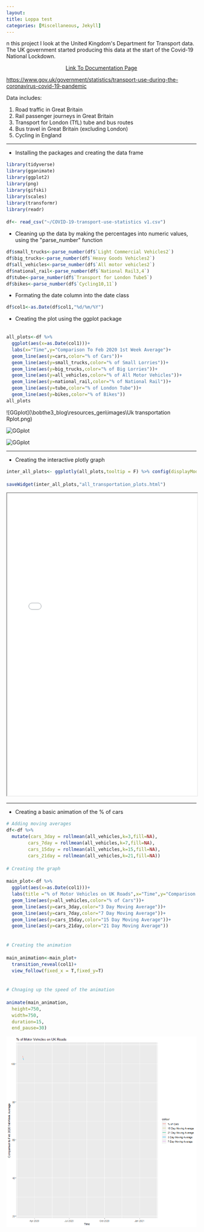 ```yaml
---
layout:
title: Loppa test
categories: [Miscellaneous, Jekyll]
---
```


n this project I look at the United Kingdom's Department for Transport data. The UK government started producing this data at the start of the Covid-19 National Lockdown.



<p style="text-align:center;"><a href="https://www.gov.uk/government/statistics/transport-use-during-the-coronavirus-covid-19-pandemic">Link To Documentation Page</a></p>


https://www.gov.uk/government/statistics/transport-use-during-the-coronavirus-covid-19-pandemic





Data includes:
1. Road traffic in Great Britain
2. Rail passenger journeys in Great Britain
3. Transport for London (TfL) tube and bus routes
4. Bus travel in Great Britain (excluding London)
5. Cycling in England


---


- Installing the packages and creating the data frame

``` r
library(tidyverse)
library(gganimate)
library(ggplot2)
library(png)
library(gifski)
library(scales)
library(transformr)
library(readr)

df<- read_csv("~/COVID-19-transport-use-statistics v1.csv")
```
- Cleaning up the data by making the percentages into numeric values, using the "parse_number" function

``` r
df$small_trucks<-parse_number(df$`Light Commercial Vehicles2`)
df$big_trucks<-parse_number(df$`Heavy Goods Vehicles2`)
df$all_vehicles<-parse_number(df$`All motor vehicles2`)
df$national_rail<-parse_number(df$`National Rail3,4`)
df$tube<-parse_number(df$`Transport for London Tube5`)
df$bikes<-parse_number(df$`Cycling10,11`)
```
 - Formating the date column into the date class


``` r
df$col1<-as.Date(df$col1,"%d/%m/%Y")
```

- Creating the plot using the ggplot package



``` r

all_plots<-df %>%
  ggplot(aes(x=as.Date(col1)))+
  labs(x="Time",y="Comparison To Feb 2020 1st Week Average")+
  geom_line(aes(y=cars,color="% of Cars"))+
  geom_line(aes(y=small_trucks,color="% of Small Lorries"))+
  geom_line(aes(y=big_trucks,color="% of Big Lorries"))+
  geom_line(aes(y=all_vehicles,color="% of All Motor Vehicles"))+
  geom_line(aes(y=national_rail,color="% of National Rail"))+
  geom_line(aes(y=tube,color="% of London Tube"))+
  geom_line(aes(y=bikes,color="% of Bikes"))
all_plots
```


![GGplot](\bobthe3_blog\resources\_gen\images\Uk transportation Rplot.png)<!-- -->




![GGplot](\bobthe3_blog\static\img\Uk_transportation_Rplot.png)



![GGplot](/bobthe3_blog/static/img/Uk_transportation_Rplot.png)





---

- Creating the interactive plotly graph



``` r
inter_all_plots<- ggplotly(all_plots,tooltip = F) %>% config(displayModeBar=F)

saveWidget(inter_all_plots,"all_transportation_plots.html")


```




<iframe src="\assets\img\post\Plots of england transportation\all_transportation_plots.html" height="800px" width="100%" ></iframe>





---

- Creating a basic animation of the % of cars




``` r
# Adding moving averages
df<-df %>%
  mutate(cars_3day = rollmean(all_vehicles,k=3,fill=NA),
        cars_7day = rollmean(all_vehicles,k=7,fill=NA),
        cars_15day = rollmean(all_vehicles,k=15,fill=NA),
        cars_21day = rollmean(all_vehicles,k=21,fill=NA))

# Creating the graph

main_plot<-df %>%
  ggplot(aes(x=as.Date(col1)))+
  labs(title ="% of Motor Vehicles on UK Roads",x="Time",y="Comparison to Feb 2020 1st Week Average")+
  geom_line(aes(y=all_vehicles,color="% of Cars"))+
  geom_line(aes(y=cars_3day,color="3 Day Moving Average"))+
  geom_line(aes(y=cars_7day,color="7 Day Moving Average"))+
  geom_line(aes(y=cars_15day,color="15 Day Moving Average"))+
  geom_line(aes(y=cars_21day,color="21 Day Moving Average"))


# Creating the animation

main_animation<-main_plot+
  transition_reveal(col1)+
  view_follow(fixed_x = T,fixed_y=T)


# Chnaging up the speed of the animation

animate(main_animation,
  height=750,
  width=750,
  duration=15,
  end_pause=30)
```

![Animation](\images\uk\UK_transportation_animationv2.gif)<!-- -->


<head><script data-ad-client="ca-pub-5313811741920772" async src="https://pagead2.googlesyndication.com/pagead/js/adsbygoogle.js"></script></head>
